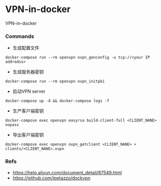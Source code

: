 # VPN-in-docker
VPN-in-docker

### Commands
* 生成配置文件
```
docker-compose run --rm openvpn ovpn_genconfig -u tcp://<your IP addredss>
```
* 生成服务器密钥
```
docker-compose run --rm openvpn ovpn_initpki
```

* 启动VPN server
```
docker-compose up -d && docker-compose logs -f
```

* 生产客户端密钥
```
docker-compose exec openvpn easyrsa build-client-full <CLIENT_NANE> nopass
```

* 导出客户端密钥
```
docker-compose exec openvpn ovpn_getclient <CLIENT_NANE> > clients/<CLIENT_NANE>.ovpn
```

### Refs
* https://help.aliyun.com/document_detail/87549.html
* https://github.com/jpetazzo/dockvpn

